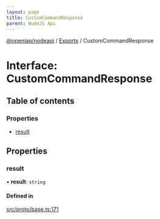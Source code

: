 ```yaml
---
layout: page
title: CustomCommandResponse
parent: NodeJS Api
---
```

[@openiap/nodeapi](../README.md) / [Exports](../modules.md) / CustomCommandResponse

# Interface: CustomCommandResponse

## Table of contents

### Properties

- [result](CustomCommandResponse.md#result)

## Properties

### result

• **result**: `string`

#### Defined in

[src/proto/base.ts:171](https://github.com/openiap/nodeapi/blob/a6b5438/src/proto/base.ts#L171)
